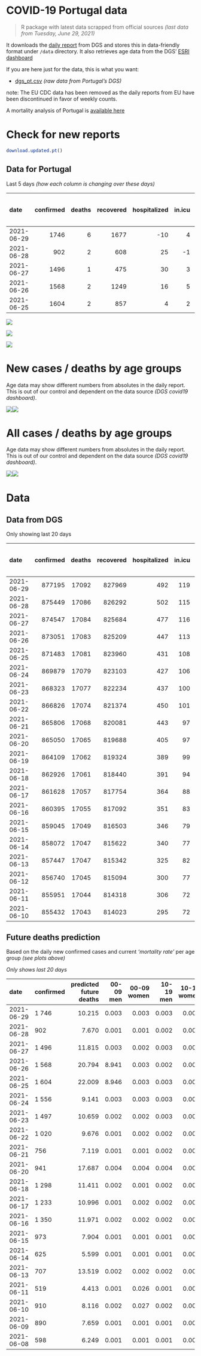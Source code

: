COVID-19 Portugal data
================

> R package with latest data scrapped from official sources *(last data
> from Tuesday, June 29, 2021)*

It downloads the [daily
report](https://covid19.min-saude.pt/relatorio-de-situacao/) from DGS
and stores this in data-friendly format under `/data` directory. It also
retrieves age data from the DGS’ [ESRI
dashboard](https://covid19.min-saude.pt/ponto-de-situacao-atual-em-portugal/)

If you are here just for the data, this is what you want:

-   [dgs\_pt.csv](raw/master/data/dgs_pt.csv) *(raw data from Portugal’s
    DGS)*

note: The EU CDC data has been removed as the daily reports from EU have
been discontinued in favor of weekly counts.

A mortality analysis of Portugal is [available
here](https://averissimo.github.io/covid19-analysis/mortality.html)

# Check for new reports

``` r
download.updated.pt()
```

## Data for Portugal

Last 5 days *(how each column is changing over these days)*

| date       | confirmed | deaths | recovered | hospitalized | in.icu | first vaccine | second vaccine | confirmed m 00-09 | confirmed w 00-09 | confirmed m 10-19 | confirmed w 10-19 | confirmed m 20-29 | confirmed w 20-29 | confirmed m 30-39 | confirmed w 30-39 | confirmed m 40-49 | confirmed w 40-49 | confirmed m 50-59 | confirmed w 50-59 | confirmed m 60-69 | confirmed w 60-69 | confirmed m 70-79 | confirmed w 70-79 | confirmed m 80+ | confirmed w 80+ | death m 00-09 | death w 00-09 | death m 10-19 | death w 10-19 | death m 20-29 | death w 20-29 | death m 30-39 | death w 30-39 | death m 40-49 | death w 40-49 | death m 50-59 | death w 50-59 | death m 60-69 | death w 60-69 | death m 70-79 | death w 70-79 | death m 80+ | death w 80+ |
|:-----------|----------:|-------:|----------:|-------------:|-------:|--------------:|---------------:|------------------:|------------------:|------------------:|------------------:|------------------:|------------------:|------------------:|------------------:|------------------:|------------------:|------------------:|------------------:|------------------:|------------------:|------------------:|------------------:|----------------:|----------------:|--------------:|--------------:|--------------:|--------------:|--------------:|--------------:|--------------:|--------------:|--------------:|--------------:|--------------:|--------------:|--------------:|--------------:|--------------:|--------------:|------------:|------------:|
| 2021-06-29 |      1746 |      6 |      1677 |          -10 |      4 |         62470 |          52217 |                77 |                65 |               115 |               121 |               209 |               188 |               168 |               161 |               154 |               151 |                70 |                87 |                43 |                47 |                28 |                28 |               9 |              15 |             0 |             0 |             0 |             0 |             0 |             0 |             0 |             0 |             0 |             0 |             0 |             0 |             0 |             1 |             1 |             1 |           1 |           2 |
| 2021-06-28 |       902 |      2 |       608 |           25 |     -1 |         38087 |          15219 |                21 |                19 |                68 |                70 |                92 |                98 |                83 |                89 |                79 |                66 |                54 |                53 |                25 |                31 |                10 |                15 |              10 |              18 |             0 |             0 |             0 |             0 |             0 |             0 |             0 |             0 |             0 |             0 |             1 |             0 |             0 |             0 |             0 |             0 |           0 |           1 |
| 2021-06-27 |      1496 |      1 |       475 |           30 |      3 |         61023 |          37061 |                63 |                59 |               116 |                93 |               178 |               160 |               119 |               126 |               117 |               137 |                71 |                85 |                43 |                49 |                15 |                21 |              19 |              22 |             0 |             0 |             0 |             0 |             0 |             0 |             0 |             0 |             0 |             0 |             0 |             0 |             1 |             0 |             0 |             0 |           0 |           0 |
| 2021-06-26 |      1568 |      2 |      1249 |           16 |      5 |         65338 |          44289 |           -223932 |                75 |               100 |                97 |               173 |               160 |               153 |               148 |               119 |               145 |                70 |                96 |                35 |                32 |                24 |                26 |              15 |              24 |             0 |             0 |             0 |             0 |             0 |             0 |             0 |             0 |             0 |             0 |             0 |             0 |             0 |             0 |             0 |             1 |           1 |           0 |
| 2021-06-25 |      1604 |      2 |       857 |            4 |      2 |         63249 |          48137 |            224060 |                67 |               126 |               118 |               157 |               169 |               124 |               139 |               131 |               132 |                81 |               105 |                35 |                51 |                40 |                25 |              18 |              16 |             0 |             0 |             0 |             0 |             0 |             0 |             0 |             0 |             0 |             0 |             0 |             0 |             0 |             0 |             0 |             0 |           1 |           1 |

![](README_files/figure-gfm/totals-1.svg)<!-- -->

![](README_files/figure-gfm/differential-1.svg)<!-- -->

![](README_files/figure-gfm/differential_7days-1.svg)<!-- -->

# New cases / deaths by age groups

Age data may show different numbers from absolutes in the daily report.
This is out of our control and dependent on the data source *(DGS
covid19 dashboard)*.

![](README_files/figure-gfm/new_cases_deaths-1.svg)<!-- -->![](README_files/figure-gfm/new_cases_deaths-2.svg)<!-- -->

# All cases / deaths by age groups

Age data may show different numbers from absolutes in the daily report.
This is out of our control and dependent on the data source *(DGS
covid19 dashboard)*.

![](README_files/figure-gfm/total_cases_deaths-1.svg)<!-- -->![](README_files/figure-gfm/total_cases_deaths-2.svg)<!-- -->

# Data

## Data from DGS

Only showing last 20 days

| date       | confirmed | deaths | recovered | hospitalized | in.icu | confirmed m 00-09 | confirmed w 00-09 | confirmed m 10-19 | confirmed w 10-19 | confirmed m 20-29 | confirmed w 20-29 | confirmed m 30-39 | confirmed w 30-39 | confirmed m 40-49 | confirmed w 40-49 | confirmed m 50-59 | confirmed w 50-59 | confirmed m 60-69 | confirmed w 60-69 | confirmed m 70-79 | confirmed w 70-79 | confirmed m 80+ | confirmed w 80+ | death m 00-09 | death w 00-09 | death m 10-19 | death w 10-19 | death m 20-29 | death w 20-29 | death m 30-39 | death w 30-39 | death m 40-49 | death w 40-49 | death m 50-59 | death w 50-59 | death m 60-69 | death w 60-69 | death m 70-79 | death w 70-79 | death m 80+ | death w 80+ | first vaccine | second vaccine |
|:-----------|----------:|-------:|----------:|-------------:|-------:|------------------:|------------------:|------------------:|------------------:|------------------:|------------------:|------------------:|------------------:|------------------:|------------------:|------------------:|------------------:|------------------:|------------------:|------------------:|------------------:|----------------:|----------------:|--------------:|--------------:|--------------:|--------------:|--------------:|--------------:|--------------:|--------------:|--------------:|--------------:|--------------:|--------------:|--------------:|--------------:|--------------:|--------------:|------------:|------------:|--------------:|---------------:|
| 2021-06-29 |    877195 |  17092 |    827969 |          492 |    119 |             25045 |             23859 |             41271 |             41525 |             60342 |             67248 |             58608 |             68423 |             64927 |             80867 |             56923 |             72068 |             42233 |             46129 |             26862 |             30079 |           23451 |           46884 |             1 |             1 |             1 |             1 |             7 |             5 |            24 |            20 |            92 |            63 |           335 |           136 |          1074 |           466 |          2290 |          1358 |        5147 |        6071 |       5149017 |        2922293 |
| 2021-06-28 |    875449 |  17086 |    826292 |          502 |    115 |             24968 |             23794 |             41156 |             41404 |             60133 |             67060 |             58440 |             68262 |             64773 |             80716 |             56853 |             71981 |             42190 |             46082 |             26834 |             30051 |           23442 |           46869 |             1 |             1 |             1 |             1 |             7 |             5 |            24 |            20 |            92 |            63 |           335 |           136 |          1074 |           465 |          2289 |          1357 |        5146 |        6069 |       5086547 |        2870076 |
| 2021-06-27 |    874547 |  17084 |    825684 |          477 |    116 |             24947 |             23775 |             41088 |             41334 |             60041 |             66962 |             58357 |             68173 |             64694 |             80650 |             56799 |             71928 |             42165 |             46051 |             26824 |             30036 |           23432 |           46851 |             1 |             1 |             1 |             1 |             7 |             5 |            24 |            20 |            92 |            63 |           334 |           136 |          1074 |           465 |          2289 |          1357 |        5146 |        6068 |       5048460 |        2854857 |
| 2021-06-26 |    873051 |  17083 |    825209 |          447 |    113 |             24884 |             23716 |             40972 |             41241 |             59863 |             66802 |             58238 |             68047 |             64577 |             80513 |             56728 |             71843 |             42122 |             46002 |             26809 |             30015 |           23413 |           46829 |             1 |             1 |             1 |             1 |             7 |             5 |            24 |            20 |            92 |            63 |           334 |           136 |          1073 |           465 |          2289 |          1357 |        5146 |        6068 |       4987437 |        2817796 |
| 2021-06-25 |    871483 |  17081 |    823960 |          431 |    108 |            248816 |             23641 |             40872 |             41144 |             59690 |             66642 |             58085 |             67899 |             64458 |             80368 |             56658 |             71747 |             42087 |             45970 |             26785 |             29989 |           23398 |           46805 |             1 |             1 |             1 |             1 |             7 |             5 |            24 |            20 |            92 |            63 |           334 |           136 |          1073 |           465 |          2289 |          1356 |        5145 |        6068 |       4922099 |        2773507 |
| 2021-06-24 |    869879 |  17079 |    823103 |          427 |    106 |             24756 |             23574 |             40746 |             41026 |             59533 |             66473 |             57961 |             67760 |             64327 |             80236 |             56577 |             71642 |             42052 |             45919 |             26745 |             29964 |           23380 |           46789 |             1 |             1 |             1 |             1 |             7 |             5 |            24 |            20 |            92 |            63 |           334 |           136 |          1073 |           465 |          2289 |          1356 |        5144 |        6067 |       4858850 |        2725370 |
| 2021-06-23 |    868323 |  17077 |    822234 |          437 |    100 |             24684 |             23498 |             40617 |             40902 |             59367 |             66326 |             57846 |             67618 |             64205 |             80080 |             56506 |             71574 |             42017 |             45857 |             26723 |             29939 |           23374 |           46771 |             1 |             1 |             1 |             1 |             7 |             5 |            24 |            20 |            92 |            63 |           334 |           136 |          1072 |           465 |          2289 |          1355 |        5144 |        6067 |       4798204 |        2675508 |
| 2021-06-22 |    866826 |  17074 |    821374 |          450 |    101 |             24625 |             23448 |             40493 |             40818 |             59185 |             66162 |             57714 |             67482 |             64080 |             79956 |             56427 |             71487 |             41985 |             45809 |             26704 |             29920 |           23358 |           46753 |             1 |             1 |             1 |             1 |             7 |             5 |            24 |            20 |            92 |            63 |           333 |           136 |          1072 |           465 |          2289 |          1355 |        5143 |        6066 |       4743032 |        2624060 |
| 2021-06-21 |    865806 |  17068 |    820081 |          443 |     97 |             24602 |             23409 |             40417 |             40754 |             59079 |             66042 |             57626 |             67398 |             63992 |             79870 |             56379 |             71422 |             41961 |             45778 |             26685 |             29898 |           23342 |           46738 |             1 |             1 |             1 |             1 |             7 |             5 |            24 |            20 |            92 |            63 |           333 |           136 |          1072 |           465 |          2287 |          1354 |        5140 |        6066 |       4727518 |        2608463 |
| 2021-06-20 |    865050 |  17065 |    819688 |          405 |     97 |             24578 |             23390 |             40350 |             40706 |             58987 |             65963 |             57579 |             67351 |             63927 |             79805 |             56329 |             71380 |             41938 |             45756 |             26660 |             29877 |           23334 |           46731 |             1 |             1 |             1 |             1 |             7 |             5 |            24 |            20 |            92 |            63 |           333 |           136 |          1072 |           465 |          2287 |          1352 |        5139 |        6066 |       4669305 |        2567766 |
| 2021-06-19 |    864109 |  17062 |    819324 |          389 |     99 |                NA |                NA |                NA |                NA |                NA |                NA |                NA |                NA |                NA |                NA |                NA |                NA |                NA |                NA |                NA |                NA |              NA |              NA |            NA |            NA |            NA |            NA |            NA |            NA |            NA |            NA |            NA |            NA |            NA |            NA |            NA |            NA |            NA |            NA |          NA |          NA |       4621946 |        2476648 |
| 2021-06-18 |    862926 |  17061 |    818440 |          391 |     94 |             24480 |             23302 |             40179 |             40538 |             58795 |             65691 |             57432 |             67185 |             63763 |             79646 |             56221 |             71249 |             41879 |             45680 |             26619 |             29843 |           23309 |           46704 |             1 |             1 |             1 |             1 |             7 |             5 |            24 |            20 |            92 |            63 |           333 |           136 |          1072 |           465 |          2287 |          1352 |        5139 |        6062 |       4598549 |        2449200 |
| 2021-06-17 |    861628 |  17057 |    817754 |          364 |     88 |             24430 |             23274 |             40089 |             40425 |             58664 |             65563 |             57302 |             67082 |             63654 |             79531 |             56152 |             71173 |             41855 |             45648 |             26589 |             29816 |           23295 |           46683 |             1 |             1 |             1 |             1 |             7 |             5 |            24 |            20 |            92 |            63 |           333 |           134 |          1072 |           464 |          2288 |          1353 |        5138 |        6060 |       4500125 |        2379304 |
| 2021-06-16 |    860395 |  17055 |    817092 |          351 |     83 |             24398 |             23219 |             39994 |             40350 |             58540 |             65443 |             57188 |             66969 |             63552 |             79437 |             56085 |             71077 |             41829 |             45598 |             26576 |             29806 |           23275 |           46660 |             1 |             1 |             1 |             1 |             7 |             5 |            24 |            20 |            92 |            63 |           333 |           134 |          1072 |           464 |          2288 |          1351 |        5138 |        6060 |       4438408 |        2329985 |
| 2021-06-15 |    859045 |  17049 |    816503 |          346 |     79 |             24352 |             23180 |             39903 |             40259 |             58382 |             65282 |             57057 |             66866 |             63453 |             79314 |             56033 |             70992 |             41785 |             45545 |             26569 |             29784 |           23262 |           46621 |             1 |             1 |             1 |             1 |             7 |             5 |            24 |            20 |            92 |            63 |           333 |           134 |          1072 |           464 |          2287 |          1349 |        5137 |        6048 |       4387691 |        2278284 |
| 2021-06-14 |    858072 |  17047 |    815622 |          340 |     77 |             24327 |             23162 |             39851 |             40213 |             58268 |             65179 |             56964 |             66788 |             63369 |             79203 |             55969 |             70924 |             41761 |             45516 |             26543 |             29765 |           23256 |           46607 |             1 |             1 |             1 |             1 |             7 |             5 |            24 |            20 |            92 |            63 |           333 |           134 |          1072 |           464 |          2286 |          1349 |        5136 |        6058 |       4330244 |        2242562 |
| 2021-06-13 |    857447 |  17047 |    815342 |          325 |     82 |             24307 |             23144 |             39803 |             40180 |             58216 |             65112 |             56920 |             66726 |             63303 |             79149 |             55944 |             70881 |             41739 |             45492 |             26532 |             29756 |           23251 |           46592 |             1 |             1 |             1 |             1 |             7 |             5 |            24 |            20 |            92 |            63 |           333 |           134 |          1072 |           464 |          2286 |          1349 |        5136 |        6058 |       4308544 |        2236492 |
| 2021-06-12 |    856740 |  17045 |    815094 |          300 |     77 |                NA |                NA |                NA |                NA |                NA |                NA |                NA |                NA |                NA |                NA |                NA |                NA |                NA |                NA |                NA |                NA |              NA |              NA |            NA |            NA |            NA |            NA |            NA |            NA |            NA |            NA |            NA |            NA |            NA |            NA |            NA |            NA |            NA |            NA |          NA |          NA |       4243537 |        2230476 |
| 2021-06-11 |    855951 |  17044 |    814318 |          306 |     72 |             24246 |             23089 |             39717 |             40082 |             58076 |             64939 |             56801 |             66619 |             63161 |             79012 |             55874 |             70788 |             41686 |             45419 |             26504 |             29741 |           23234 |           46564 |             1 |             1 |             1 |             1 |             7 |             5 |            24 |            20 |            92 |            63 |           333 |           134 |          1072 |           464 |          2286 |          1349 |        5135 |        6056 |       4212783 |        2204786 |
| 2021-06-10 |    855432 |  17043 |    814023 |          295 |     72 |             24228 |             23704 |             39681 |             40051 |             58018 |             64874 |             56761 |             66574 |             63126 |             78962 |             55840 |             70767 |             41668 |             45407 |             26496 |             29731 |           23230 |           46553 |             1 |             1 |             1 |             1 |             7 |             5 |            24 |            20 |            92 |            63 |           333 |           134 |          1072 |           464 |          2286 |          1348 |        5135 |        6056 |       4138665 |        2166515 |

## Future deaths prediction

Based on the daily new confirmed cases and current *‘mortality rate’*
per age group *(see plots above)*

*Only shows last 20 days*

| date       | confirmed | predicted future deaths | 00-09 men | 00-09 women | 10-19 men | 10-19 women | 20-29 men | 20-29 women | 30-39 men | 30-39 women | 40-49 men | 40-49 women | 50-59 men | 50-59 women | 60-69 men | 60-69 women | 70-79 men | 70-79 women | 80+ men | 80+ women |
|:-----------|:----------|------------------------:|----------:|------------:|----------:|------------:|----------:|------------:|----------:|------------:|----------:|------------:|----------:|------------:|----------:|------------:|----------:|------------:|--------:|----------:|
| 2021-06-29 | 1 746     |                  10.215 |     0.003 |       0.003 |     0.003 |       0.003 |     0.024 |       0.014 |     0.069 |       0.047 |     0.218 |       0.118 |     0.412 |       0.164 |     1.094 |       0.475 |     2.387 |       1.264 |   1.975 |     1.942 |
| 2021-06-28 | 902       |                   7.670 |     0.001 |       0.001 |     0.002 |       0.002 |     0.011 |       0.007 |     0.034 |       0.026 |     0.112 |       0.051 |     0.318 |       0.100 |     0.636 |       0.313 |     0.853 |       0.677 |   2.195 |     2.331 |
| 2021-06-27 | 1 496     |                  11.815 |     0.003 |       0.002 |     0.003 |       0.002 |     0.021 |       0.012 |     0.049 |       0.037 |     0.166 |       0.107 |     0.418 |       0.160 |     1.094 |       0.495 |     1.279 |       0.948 |   4.170 |     2.849 |
| 2021-06-26 | 1 568     |                  20.794 |     8.941 |       0.003 |     0.002 |       0.002 |     0.020 |       0.012 |     0.063 |       0.043 |     0.169 |       0.113 |     0.412 |       0.181 |     0.890 |       0.323 |     2.046 |       1.174 |   3.292 |     3.108 |
| 2021-06-25 | 1 604     |                  22.009 |     8.946 |       0.003 |     0.003 |       0.003 |     0.018 |       0.013 |     0.051 |       0.041 |     0.186 |       0.103 |     0.477 |       0.198 |     0.890 |       0.515 |     3.410 |       1.129 |   3.951 |     2.072 |
| 2021-06-24 | 1 556     |                   9.141 |     0.003 |       0.003 |     0.003 |       0.003 |     0.019 |       0.011 |     0.047 |       0.042 |     0.173 |       0.122 |     0.418 |       0.128 |     0.890 |       0.626 |     1.876 |       1.129 |   1.317 |     2.331 |
| 2021-06-23 | 1 497     |                  10.659 |     0.002 |       0.002 |     0.003 |       0.002 |     0.021 |       0.012 |     0.054 |       0.040 |     0.177 |       0.097 |     0.465 |       0.164 |     0.814 |       0.485 |     1.620 |       0.858 |   3.512 |     2.331 |
| 2021-06-22 | 1 020     |                   9.676 |     0.001 |       0.002 |     0.002 |       0.002 |     0.012 |       0.009 |     0.036 |       0.025 |     0.125 |       0.067 |     0.282 |       0.123 |     0.610 |       0.313 |     1.620 |       0.993 |   3.512 |     1.942 |
| 2021-06-21 | 756       |                   7.119 |     0.001 |       0.001 |     0.002 |       0.001 |     0.011 |       0.006 |     0.019 |       0.014 |     0.092 |       0.051 |     0.294 |       0.079 |     0.585 |       0.222 |     2.131 |       0.948 |   1.756 |     0.906 |
| 2021-06-20 | 941       |                  17.687 |     0.004 |       0.004 |     0.004 |       0.004 |     0.022 |       0.020 |     0.060 |       0.049 |     0.232 |       0.124 |     0.636 |       0.247 |     1.500 |       0.768 |     3.495 |       1.535 |   5.487 |     3.496 |
| 2021-06-18 | 1 298     |                  11.411 |     0.002 |       0.001 |     0.002 |       0.003 |     0.015 |       0.010 |     0.053 |       0.030 |     0.154 |       0.090 |     0.406 |       0.143 |     0.610 |       0.323 |     2.558 |       1.219 |   3.073 |     2.719 |
| 2021-06-17 | 1 233     |                  10.996 |     0.001 |       0.002 |     0.002 |       0.002 |     0.014 |       0.009 |     0.047 |       0.033 |     0.145 |       0.073 |     0.394 |       0.181 |     0.661 |       0.505 |     1.108 |       0.451 |   4.390 |     2.978 |
| 2021-06-16 | 1 350     |                  11.971 |     0.002 |       0.002 |     0.002 |       0.002 |     0.018 |       0.012 |     0.054 |       0.030 |     0.140 |       0.096 |     0.306 |       0.160 |     1.119 |       0.535 |     0.597 |       0.993 |   2.853 |     5.050 |
| 2021-06-15 | 973       |                   7.904 |     0.001 |       0.001 |     0.001 |       0.001 |     0.013 |       0.008 |     0.038 |       0.023 |     0.119 |       0.086 |     0.377 |       0.128 |     0.610 |       0.293 |     2.217 |       0.858 |   1.317 |     1.813 |
| 2021-06-14 | 625       |                   5.599 |     0.001 |       0.001 |     0.001 |       0.001 |     0.006 |       0.005 |     0.018 |       0.018 |     0.094 |       0.042 |     0.147 |       0.081 |     0.559 |       0.242 |     0.938 |       0.406 |   1.097 |     1.942 |
| 2021-06-13 | 707       |                  13.519 |     0.002 |       0.002 |     0.002 |       0.002 |     0.016 |       0.013 |     0.049 |       0.031 |     0.201 |       0.107 |     0.412 |       0.176 |     1.348 |       0.737 |     2.387 |       0.677 |   3.731 |     3.626 |
| 2021-06-11 | 519       |                   4.413 |     0.001 |       0.026 |     0.001 |       0.001 |     0.007 |       0.005 |     0.016 |       0.013 |     0.050 |       0.039 |     0.200 |       0.040 |     0.458 |       0.121 |     0.682 |       0.451 |   0.878 |     1.424 |
| 2021-06-10 | 910       |                   8.116 |     0.002 |       0.027 |     0.002 |       0.002 |     0.009 |       0.007 |     0.023 |       0.024 |     0.116 |       0.069 |     0.294 |       0.111 |     0.941 |       0.273 |     0.682 |       0.451 |   1.975 |     3.108 |
| 2021-06-09 | 890       |                   7.659 |     0.001 |       0.001 |     0.001 |       0.001 |     0.009 |       0.006 |     0.034 |       0.024 |     0.120 |       0.064 |     0.324 |       0.119 |     0.610 |       0.273 |     1.961 |       0.542 |   1.756 |     1.813 |
| 2021-06-08 | 598       |                   6.249 |     0.001 |       0.001 |     0.001 |       0.000 |     0.009 |       0.003 |     0.030 |       0.010 |     0.091 |       0.049 |     0.171 |       0.068 |     0.788 |       0.192 |     1.023 |       0.722 |   1.536 |     1.554 |

